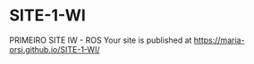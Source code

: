 # SITE-1-WI
PRIMEIRO SITE IW - ROS
Your site is published at https://maria-orsi.github.io/SITE-1-WI/
